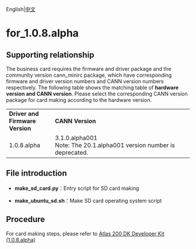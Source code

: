 English|[中文](Readme_cn.md)

# for_1.0.8.alpha

## Supporting relationship

The business card requires the firmware and driver package and the community version cann_minirc package, which have corresponding firmware and driver version numbers and CANN version numbers respectively.
The following table shows the matching table of **hardware version and CANN version**. Please select the corresponding CANN version package for card making according to the hardware version.

<table>
<tr><td width="25%"><b>Driver and Firmware Version</b></td><td width="75%"><b>CANN Version</b></td></tr>
<tr><td>1.0.8.alpha</td><td>3.1.0.alpha001<br/>Note: The 20.1.alpha001 version number is deprecated.</td>
</tr>
</table>

## File introduction

- **make_sd_card.py**：Entry script for SD card making

- **make_ubuntu_sd.sh**：Make SD card operating system script

## Procedure

For card making steps, please refer to [Atlas 200 DK Developer Kit (1.0.8.alpha)](https://support.huaweicloud.com/intl/en-us/dedg-A200dk_3000_c75/atlased_04_0013.html)